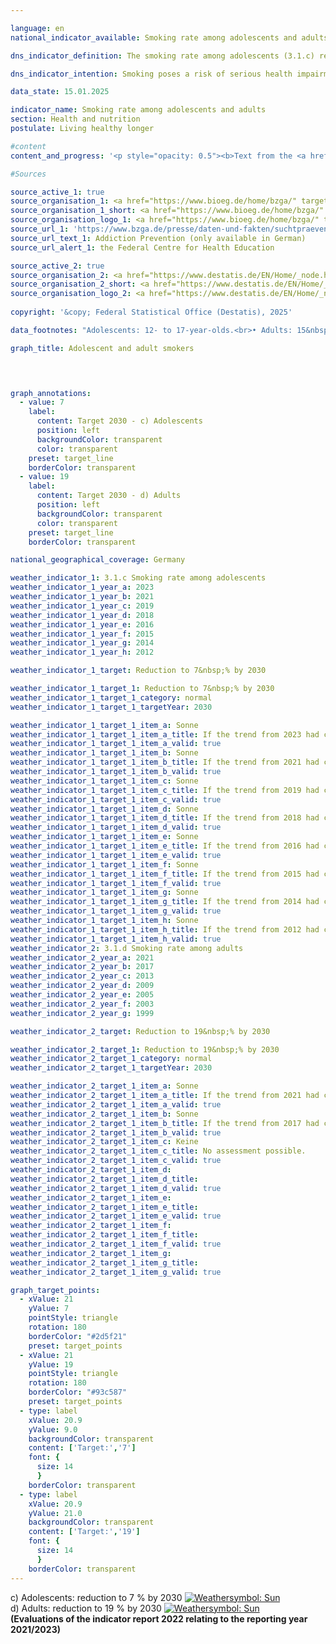 ```yaml
---

language: en        
national_indicator_available: Smoking rate among adolescents and adults        

dns_indicator_definition: The smoking rate among adolescents (3.1.c) reflects the share of 12&nbsp;to 17-year-olds who indicate that they smoke regularly or occasionally. The smoking rate among adults (3.1.d) indicates the share of those surveyed aged 15&nbsp;and above who answered the questions in the microcensus regarding smoking behaviour and who smoke regularly or occasionally.        

dns_indicator_intention: Smoking poses a risk of serious health impairment and premature death, and this risk is not confined to smokers themselves. Non-smokers exposed to tobacco smoke do not just suffer annoyance but can also fall ill from it. The Federal Government is pursuing the goal of reducing the percentage of adolescent smokers to under 7&nbsp;% by 2030, and that of all smokers aged 15&nbsp;years and older to 19&nbsp;%.        

data_state: 15.01.2025        

indicator_name: Smoking rate among adolescents and adults        
section: Health and nutrition        
postulate: Living healthy longer        

#content         
content_and_progress: '<p style="opacity: 0.5"><b>Text from the <a href="https://dns-indikatoren.de/assets/Publikationen/Indikatorenberichte/2022.pdf">Indicator Report 2022&nbsp;</a></b><br><br>The data for 12&nbsp;to 17-year olds is collected in surveys on substance consumption among adolescents which are conducted by means of computer-assisted telephone interviews by the Federal Centre for Health Education. The surveys initially took place at intervals of three to four years, but since 2001&nbsp;they have been conducted almost every year. In order to ensure that the data are comparable over time, they are weighted on the basis of gender, region and age. The data for years without surveys have been interpolated for inclusion in the time series. The random sample used in 2021&nbsp;comprised 7,002&nbsp;adolescents.<br><br>The data for adults is collected every four years as part of the microcensus conducted by the Federal Statistical Office. The microcensus is a sample survey covering 1&nbsp;% of the total population and it is the largest household survey in Germany and Europe. The responses to the questions regarding smoking habits are voluntary and were provided by 65&nbsp;% of those surveyed in 2021. The interim years without a survey were interpolated for the presentation of the indicator time series.<br><br>In the group of adolescents between 12&nbsp;and 17&nbsp;years of age, the proportion of smokers initially increased from 22.5&nbsp;% (2003) to 23.5&nbsp;% (2004), but then declined steadily to 6.1&nbsp;% ((6.8&nbsp;% for adolescent girls, 5.5&nbsp;% of adolescent boys) by 2021. Therefore, the target value set for 2030&nbsp;is already achieved.<br><br>In 2021, a total of 18.9&nbsp;% of the overall population above the age of 15&nbsp;indicated that they smoked occasionally or regularly. This compares with a figure of 27.4&nbsp;% in year 2003. This means that the rate of adult smokers had declined and the target value set for 2030&nbsp;is achieved in 2021&nbsp;for the first time.<br><br>In 2021, 14.6&nbsp;% of all adults aged 15&nbsp;years or older considered themselves regular smokers, while 4.4&nbsp;% smoked occasionally. In contrast to adolescents, the rate of smokers among women (15.7&nbsp;%) was significantly lower than for men (22.3&nbsp;%). While the proportion of women decreased by 6.4&nbsp;percentage points since 2003, the proportion of male smokers decreased by 10.9&nbsp;percentage points.<br><br>In 2017, 96.2&nbsp;% of the smokers surveyed preferred cigarettes. The level of tobacco consumption is important when considering the individual threat to health. 10.8&nbsp;% of regular cigarette smokers were in the category of heavy smokers (2003: 16.3&nbsp;%) with a consumption of more than 20&nbsp;cigarettes a day, whereas 81.4&nbsp;% smoked 5&nbsp;to 20&nbsp;cigarettes a day. In this case, there were differences between the genders. Almost one in eight of male regular cigarette smokers was a heavy smoker, but only one in fourteen of the female smokers.<br><br>Smoking poses a high and at the same time avoidable risk to health. In 2020, 4.7&nbsp;% of all deaths (3.5&nbsp;% among women, 5.8&nbsp;% among men) could be attributed to typical diseases of smokers (lung, bronchial, laryngeal and tracheal cancer). In 2020, the average age of those who died of lung, bronchial, and tracheal cancers was 71.6&nbsp;years, that is, seven years below the average age of all deaths (78.8&nbsp;years). A reduction in the number of smokers would therefore help reduce premature mortality.</p>'                

#Sources        

source_active_1: true
source_organisation_1: <a href="https://www.bioeg.de/home/bzga/" target="_blank" onclick="return confirm_alert('the Federal Centre for Health Education', 'En')">Federal Centre for Health Education</a>
source_organisation_1_short: <a href="https://www.bioeg.de/home/bzga/" target="_blank" onclick="return confirm_alert('the Federal Centre for Health Education', 'En')">Federal Centre for Health Education</a>
source_organisation_logo_1: <a href="https://www.bioeg.de/home/bzga/" target="_blank" onclick="return confirm_alert('the Federal Centre for Health Education', 'En')"><img src="https://dns-indikatoren.de/public/OrgImgEn/biög.png" alt="Federal Centre for Health Education" title=" Click here to visit the homepage of the organizationFederal Centre for Health Education" style="height:60px; width:148px; border:transparent"/></a>
source_url_1: 'https://www.bzga.de/presse/daten-und-fakten/suchtpraevention/'
source_url_text_1: Addiction Prevention (only available in German)
source_url_alert_1: the Federal Centre for Health Education

source_active_2: true
source_organisation_2: <a href="https://www.destatis.de/EN/Home/_node.html" target="_blank">Federal Statistical Office</a>
source_organisation_2_short: <a href="https://www.destatis.de/EN/Home/_node.html" target="_blank">Federal Statistical Office</a>
source_organisation_logo_2: <a href="https://www.destatis.de/EN/Home/_node.html" target="_blank"><img src="https://dns-indikatoren.de/public/OrgImgEn/destatis.png" alt="Federal Statistical Office" title=" Click here to visit the homepage of the organizationFederal Statistical Office" style="height:60px; width:148px; border:transparent"/></a>
        
copyright: '&copy; Federal Statistical Office (Destatis), 2025'        

data_footnotes: "Adolescents: 12- to 17-year-olds.<br>• Adults: 15&nbsp;years and older.<br>• Share of adult smokers: The data is based on a special evaluation and is not publicly available.<br>"        

graph_title: Adolescent and adult smokers        

        


graph_annotations:
  - value: 7
    label:
      content: Target 2030 - c) Adolescents
      position: left
      backgroundColor: transparent
      color: transparent
    preset: target_line
    borderColor: transparent
  - value: 19
    label:
      content: Target 2030 - d) Adults
      position: left
      backgroundColor: transparent
      color: transparent
    preset: target_line
    borderColor: transparent                

national_geographical_coverage: Germany        

weather_indicator_1: 3.1.c Smoking rate among adolescents
weather_indicator_1_year_a: 2023
weather_indicator_1_year_b: 2021
weather_indicator_1_year_c: 2019
weather_indicator_1_year_d: 2018
weather_indicator_1_year_e: 2016
weather_indicator_1_year_f: 2015
weather_indicator_1_year_g: 2014
weather_indicator_1_year_h: 2012

weather_indicator_1_target: Reduction to 7&nbsp;% by 2030

weather_indicator_1_target_1: Reduction to 7&nbsp;% by 2030
weather_indicator_1_target_1_category: normal
weather_indicator_1_target_1_targetYear: 2030

weather_indicator_1_target_1_item_a: Sonne
weather_indicator_1_target_1_item_a_title: If the trend from 2023 had continued, the target value would have been reached or missed by less than 5% of the difference between the target value and the value at that time.
weather_indicator_1_target_1_item_a_valid: true
weather_indicator_1_target_1_item_b: Sonne
weather_indicator_1_target_1_item_b_title: If the trend from 2021 had continued, the target value would have been reached or missed by less than 5% of the difference between the target value and the value at that time.
weather_indicator_1_target_1_item_b_valid: true
weather_indicator_1_target_1_item_c: Sonne
weather_indicator_1_target_1_item_c_title: If the trend from 2019 had continued, the target value would have been reached or missed by less than 5% of the difference between the target value and the value at that time.
weather_indicator_1_target_1_item_c_valid: true
weather_indicator_1_target_1_item_d: Sonne
weather_indicator_1_target_1_item_d_title: If the trend from 2018 had continued, the target value would have been reached or missed by less than 5% of the difference between the target value and the value at that time.
weather_indicator_1_target_1_item_d_valid: true
weather_indicator_1_target_1_item_e: Sonne
weather_indicator_1_target_1_item_e_title: If the trend from 2016 had continued, the target value would have been reached or missed by less than 5% of the difference between the target value and the value at that time.
weather_indicator_1_target_1_item_e_valid: true
weather_indicator_1_target_1_item_f: Sonne
weather_indicator_1_target_1_item_f_title: If the trend from 2015 had continued, the target value would have been reached or missed by less than 5% of the difference between the target value and the value at that time.
weather_indicator_1_target_1_item_f_valid: true
weather_indicator_1_target_1_item_g: Sonne
weather_indicator_1_target_1_item_g_title: If the trend from 2014 had continued, the target value would have been reached or missed by less than 5% of the difference between the target value and the value at that time.
weather_indicator_1_target_1_item_g_valid: true
weather_indicator_1_target_1_item_h: Sonne
weather_indicator_1_target_1_item_h_title: If the trend from 2012 had continued, the target value would have been reached or missed by less than 5% of the difference between the target value and the value at that time.
weather_indicator_1_target_1_item_h_valid: true
weather_indicator_2: 3.1.d Smoking rate among adults
weather_indicator_2_year_a: 2021
weather_indicator_2_year_b: 2017
weather_indicator_2_year_c: 2013
weather_indicator_2_year_d: 2009
weather_indicator_2_year_e: 2005
weather_indicator_2_year_f: 2003
weather_indicator_2_year_g: 1999

weather_indicator_2_target: Reduction to 19&nbsp;% by 2030

weather_indicator_2_target_1: Reduction to 19&nbsp;% by 2030
weather_indicator_2_target_1_category: normal
weather_indicator_2_target_1_targetYear: 2030

weather_indicator_2_target_1_item_a: Sonne
weather_indicator_2_target_1_item_a_title: If the trend from 2021 had continued, the target value would have been reached or missed by less than 5% of the difference between the target value and the value at that time.
weather_indicator_2_target_1_item_a_valid: true
weather_indicator_2_target_1_item_b: Sonne
weather_indicator_2_target_1_item_b_title: If the trend from 2017 had continued, the target value would have been reached or missed by less than 5% of the difference between the target value and the value at that time.
weather_indicator_2_target_1_item_b_valid: true
weather_indicator_2_target_1_item_c: Keine
weather_indicator_2_target_1_item_c_title: No assessment possible.
weather_indicator_2_target_1_item_c_valid: true
weather_indicator_2_target_1_item_d: 
weather_indicator_2_target_1_item_d_title: 
weather_indicator_2_target_1_item_d_valid: true
weather_indicator_2_target_1_item_e: 
weather_indicator_2_target_1_item_e_title: 
weather_indicator_2_target_1_item_e_valid: true
weather_indicator_2_target_1_item_f: 
weather_indicator_2_target_1_item_f_title: 
weather_indicator_2_target_1_item_f_valid: true
weather_indicator_2_target_1_item_g: 
weather_indicator_2_target_1_item_g_title: 
weather_indicator_2_target_1_item_g_valid: true        

graph_target_points:
  - xValue: 21
    yValue: 7
    pointStyle: triangle
    rotation: 180
    borderColor: "#2d5f21"
    preset: target_points
  - xValue: 21
    yValue: 19
    pointStyle: triangle
    rotation: 180
    borderColor: "#93c587"
    preset: target_points
  - type: label
    xValue: 20.9
    yValue: 9.0
    backgroundColor: transparent
    content: ['Target:','7']
    font: {
      size: 14
      }
    borderColor: transparent
  - type: label
    xValue: 20.9
    yValue: 21.0
    backgroundColor: transparent
    content: ['Target:','19']
    font: {
      size: 14
      }
    borderColor: transparent        
---
```



<div>
  <div class="my-header">
    <label class="default">c) Adolescents: reduction to 7&nbsp;% by 2030
      <a href="https://dns-indikatoren.de/en/status"><img src="https://sdg-indikatoren.de/public/Wettersymbole/Sonne.png" title="If the trend from 2023 had continued, the target value would have been reached or missed by less than 5% of the difference between the target value and the value at that time." alt="Weathersymbol: Sun"/>
      </a>
    </label>
  </div>
</div>
<div>
  <div class="my-header">
    <label class="default">d) Adults: reduction to 19&nbsp;% by 2030
      <a href="https://dns-indikatoren.de/en/status"><img src="https://sdg-indikatoren.de/public/Wettersymbole/Sonne.png" title="If the trend from 2021 had continued, the target value would have been reached or missed by less than 5% of the difference between the target value and the value at that time." alt="Weathersymbol: Sun"/>
      </a>
    </label>
  </div>
</div>
<div class="my-header-note">
  <label class="default"><b>(Evaluations of the indicator report 2022 relating to the reporting year 2021/2023)
  </b></label>
</div>